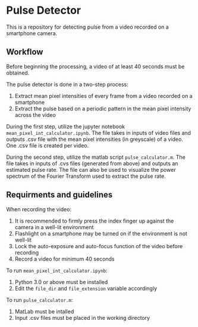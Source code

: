 # Pulse Detector
This is a repository for detecting pulse from a video recorded on a smartphone camera.

## Workflow
Before beginning the processing, a video of at least 40 seconds must be obtained.

The pulse detector is done in a two-step process:
1. Extract mean pixel intensities of every frame from a video recorded on a smartphone
2. Extract the pulse based on a periodic pattern in the mean pixel intensity across the video

During the first step, utilize the jupyter notebook `mean_pixel_int_calculator.ipynb`. The file takes in inputs of video files and outputs .csv file with the mean pixel intensities (in greyscale) of a video. One .csv file is created per video.

During the second step, utilize the matlab script `pulse_calculator.m`. The file takes in inputs of .cvs files (generated from above) and outputs an estimated pulse rate. The file can also be used to visualize the power spectrum of the Fourier Transform used to extract the pulse rate.

## Requirments and guidelines
When recording the video:
1. It is recommended to firmly press the index finger up against the camera in a well-lit environment
2. Flashlight on a smartphone may be turned on if the environment is not well-lit
3. Lock the auto-exposure and auto-focus function of the video before recording
4. Record a video for minimum 40 seconds

To run `mean_pixel_int_calculator.ipynb`:
1. Python 3.0 or above must be installed
2. Edit the `file_dir` and `file_extension` variable accordingly

To run `pulse_calculator.m`:
1. MatLab must be intalled
2. Input .csv files must be placed in the working directory


